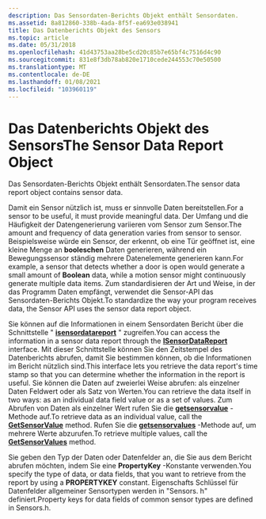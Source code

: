 ```yaml
---
description: Das Sensordaten-Berichts Objekt enthält Sensordaten.
ms.assetid: 8a812860-338b-4ada-8f5f-ea693e038941
title: Das Datenberichts Objekt des Sensors
ms.topic: article
ms.date: 05/31/2018
ms.openlocfilehash: 41d43753aa28be5cd20c85b7e65bf4c7516d4c90
ms.sourcegitcommit: 831e8f3db78ab820e1710cede244553c70e50500
ms.translationtype: MT
ms.contentlocale: de-DE
ms.lasthandoff: 01/08/2021
ms.locfileid: "103960119"
---
```

# <a name="the-sensor-data-report-object"></a><span data-ttu-id="bc004-103">Das Datenberichts Objekt des Sensors</span><span class="sxs-lookup"><span data-stu-id="bc004-103">The Sensor Data Report Object</span></span>

<span data-ttu-id="bc004-104">Das Sensordaten-Berichts Objekt enthält Sensordaten.</span><span class="sxs-lookup"><span data-stu-id="bc004-104">The sensor data report object contains sensor data.</span></span>

<span data-ttu-id="bc004-105">Damit ein Sensor nützlich ist, muss er sinnvolle Daten bereitstellen.</span><span class="sxs-lookup"><span data-stu-id="bc004-105">For a sensor to be useful, it must provide meaningful data.</span></span> <span data-ttu-id="bc004-106">Der Umfang und die Häufigkeit der Datengenerierung variieren vom Sensor zum Sensor.</span><span class="sxs-lookup"><span data-stu-id="bc004-106">The amount and frequency of data generation varies from sensor to sensor.</span></span> <span data-ttu-id="bc004-107">Beispielsweise würde ein Sensor, der erkennt, ob eine Tür geöffnet ist, eine kleine Menge an **booleschen** Daten generieren, während ein Bewegungssensor ständig mehrere Datenelemente generieren kann.</span><span class="sxs-lookup"><span data-stu-id="bc004-107">For example, a sensor that detects whether a door is open would generate a small amount of **Boolean** data, while a motion sensor might continuously generate multiple data items.</span></span> <span data-ttu-id="bc004-108">Zum standardisieren der Art und Weise, in der das Programm Daten empfängt, verwendet die Sensor-API das Sensordaten-Berichts Objekt.</span><span class="sxs-lookup"><span data-stu-id="bc004-108">To standardize the way your program receives data, the Sensor API uses the sensor data report object.</span></span>

<span data-ttu-id="bc004-109">Sie können auf die Informationen in einem Sensordaten Bericht über die Schnittstelle " [**isensordatareport**](/windows/desktop/api/sensorsapi/nn-sensorsapi-isensordatareport) " zugreifen.</span><span class="sxs-lookup"><span data-stu-id="bc004-109">You can access the information in a sensor data report through the [**ISensorDataReport**](/windows/desktop/api/sensorsapi/nn-sensorsapi-isensordatareport) interface.</span></span> <span data-ttu-id="bc004-110">Mit dieser Schnittstelle können Sie den Zeitstempel des Datenberichts abrufen, damit Sie bestimmen können, ob die Informationen im Bericht nützlich sind.</span><span class="sxs-lookup"><span data-stu-id="bc004-110">This interface lets you retrieve the data report's time stamp so that you can determine whether the information in the report is useful.</span></span> <span data-ttu-id="bc004-111">Sie können die Daten auf zweierlei Weise abrufen: als einzelner Daten Feldwert oder als Satz von Werten.</span><span class="sxs-lookup"><span data-stu-id="bc004-111">You can retrieve the data itself in two ways: as an individual data field value or as a set of values.</span></span> <span data-ttu-id="bc004-112">Zum Abrufen von Daten als einzelner Wert rufen Sie die [**getsensorvalue**](/windows/win32/api/sensorsapi/nf-sensorsapi-isensordatareport-getsensorvalue) -Methode auf.</span><span class="sxs-lookup"><span data-stu-id="bc004-112">To retrieve data as an individual value, call the [**GetSensorValue**](/windows/win32/api/sensorsapi/nf-sensorsapi-isensordatareport-getsensorvalue) method.</span></span> <span data-ttu-id="bc004-113">Rufen Sie die [**getsensorvalues**](/windows/win32/api/sensorsapi/nf-sensorsapi-isensordatareport-getsensorvalues) -Methode auf, um mehrere Werte abzurufen.</span><span class="sxs-lookup"><span data-stu-id="bc004-113">To retrieve multiple values, call the [**GetSensorValues**](/windows/win32/api/sensorsapi/nf-sensorsapi-isensordatareport-getsensorvalues) method.</span></span>

<span data-ttu-id="bc004-114">Sie geben den Typ der Daten oder Datenfelder an, die Sie aus dem Bericht abrufen möchten, indem Sie eine **PropertyKey** -Konstante verwenden.</span><span class="sxs-lookup"><span data-stu-id="bc004-114">You specify the type of data, or data fields, that you want to retrieve from the report by using a **PROPERTYKEY** constant.</span></span> <span data-ttu-id="bc004-115">Eigenschafts Schlüssel für Datenfelder allgemeiner Sensortypen werden in "Sensors. h" definiert.</span><span class="sxs-lookup"><span data-stu-id="bc004-115">Property keys for data fields of common sensor types are defined in Sensors.h.</span></span>

 

 

